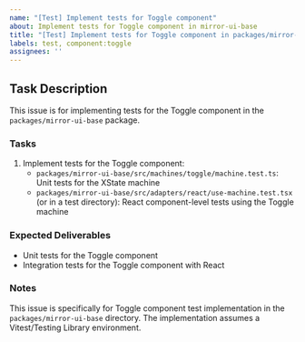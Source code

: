 ```yaml
---
name: "[Test] Implement tests for Toggle component"
about: Implement tests for Toggle component in mirror-ui-base
title: "[Test] Implement tests for Toggle component in packages/mirror-ui-base"
labels: test, component:toggle
assignees: ''
---
```


## Task Description

This issue is for implementing tests for the Toggle component in the `packages/mirror-ui-base` package.

### Tasks

1. Implement tests for the Toggle component:
   - `packages/mirror-ui-base/src/machines/toggle/machine.test.ts`: Unit tests for the XState machine
   - `packages/mirror-ui-base/src/adapters/react/use-machine.test.tsx` (or in a test directory): React component-level tests using the Toggle machine

### Expected Deliverables

- Unit tests for the Toggle component
- Integration tests for the Toggle component with React

### Notes

This issue is specifically for Toggle component test implementation in the `packages/mirror-ui-base` directory.
The implementation assumes a Vitest/Testing Library environment.
